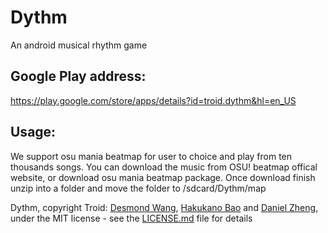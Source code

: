 # Dythm
An android musical rhythm game

## Google Play address:
https://play.google.com/store/apps/details?id=troid.dythm&hl=en_US

## Usage:
We support osu mania beatmap for user to choice and play from ten thousands songs.
You can download the music from OSU! beatmap offical website, or download osu mania beatmap package.
Once download finish unzip into a folder and move the folder to /sdcard/Dythm/map

Dythm, copyright Troid: [Desmond Wang](https://github.com/desmond-wang), [Hakukano Bao](https://github.com/Hakukano) and [Daniel Zheng](https://github.com/ss-zheng/), under the MIT license - see the [LICENSE.md](LICENSE.md) file for details
